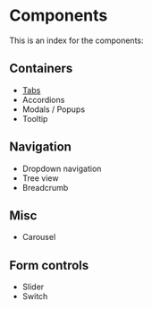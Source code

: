 # Components

This is an index for the components:

## Containers
- [Tabs](tabs.md)
- Accordions
- Modals / Popups
- Tooltip

## Navigation
- Dropdown navigation
- Tree view
- Breadcrumb

## Misc
- Carousel

## Form controls
- Slider
- Switch
